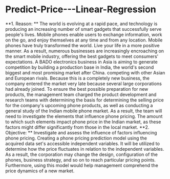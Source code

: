 # Predict-Price---Linear-Regression
**1. Reason: **
The world is evolving at a rapid pace, and technology is producing an increasing number of smart gadgets that successfully serve people's lives. Mobile phones enable users to exchange information, work on the go, and enjoy themselves at any time and from any location. Mobile phones have truly transformed the world. Live your life in a more positive manner. As a result, numerous businesses are increasingly encroaching on the smart mobile industry, offering the best gadgets to meet consumers' expectations.
A BADO electronics business in Asia is aiming to generate competition by building a production base in India, the world's second biggest and most promising market after China. competing with other Asian and European rivals.
Because this is a completely new business, the company entered the market very late because several large corporations had already joined. To ensure the best possible preparation for new products, the management team charged the product development and research teams with determining the basis for determining the selling price for the company's upcoming phone products, as well as conducting a general study of the Indian mobile phone market. As a result, the team will need to investigate the elements that influence phone pricing. The amount to which such elements impact phone price in the Indian market, as these factors might differ significantly from those in the local market.
**2. Objective: **
Investigate and assess the influence of factors influencing phone pricing. Creating a phone pricing prediction model using the acquired data set's accessible independent variables. It will be utilized to determine how the price fluctuates in relation to the independent variables. As a result, the corporation may change the design, configuration of the phones, business strategy, and so on to reach particular pricing points. Furthermore, using this model would help management comprehend the price dynamics of a new market.

